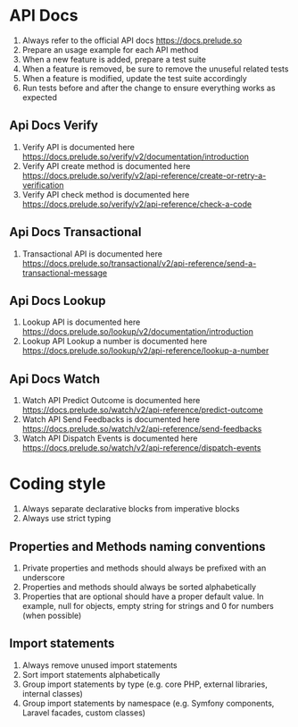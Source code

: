 # API Docs
1. Always refer to the official API docs https://docs.prelude.so
2. Prepare an usage example for each API method
3. When a new feature is added, prepare a test suite
4. When a feature is removed, be sure to remove the unuseful related tests
5. When a feature is modified, update the test suite accordingly
6. Run tests before and after the change to ensure everything works as expected

## Api Docs Verify
1. Verify API is documented here https://docs.prelude.so/verify/v2/documentation/introduction
2. Verify API create method is documented here https://docs.prelude.so/verify/v2/api-reference/create-or-retry-a-verification
3. Verify API check method is documented here https://docs.prelude.so/verify/v2/api-reference/check-a-code

## Api Docs Transactional
1. Transactional API is documented here https://docs.prelude.so/transactional/v2/api-reference/send-a-transactional-message

## Api Docs Lookup
1. Lookup API is documented here https://docs.prelude.so/lookup/v2/documentation/introduction
2. Lookup API Lookup a number is documented here https://docs.prelude.so/lookup/v2/api-reference/lookup-a-number

## Api Docs Watch
1. Watch API Predict Outcome is documented here https://docs.prelude.so/watch/v2/api-reference/predict-outcome
2. Watch API Send Feedbacks is documented here https://docs.prelude.so/watch/v2/api-reference/send-feedbacks
3. Watch API Dispatch Events is documented here https://docs.prelude.so/watch/v2/api-reference/dispatch-events

# Coding style
1. Always separate declarative blocks from imperative blocks
2. Always use strict typing

## Properties and Methods naming conventions
1. Private properties and methods should always be prefixed with an underscore
2. Properties and methods should always be sorted alphabetically
3. Properties that are optional should have a proper default value. In example, null for objects, empty string for strings and 0 for numbers (when possible)

## Import statements
1. Always remove unused import statements
2. Sort import statements alphabetically
3. Group import statements by type (e.g. core PHP, external libraries, internal classes)
4. Group import statements by namespace (e.g. Symfony components, Laravel facades, custom classes)